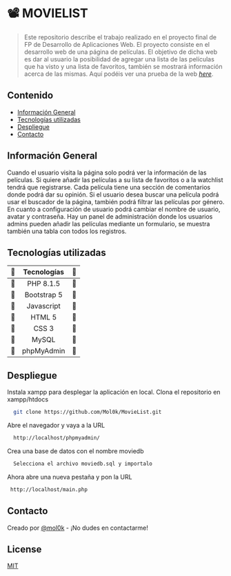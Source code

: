 # 📽 MOVIELIST 
> Este repositorio describe el trabajo realizado en el proyecto final de FP de Desarrollo de Aplicaciones Web. El proyecto consiste en el desarrollo web de una página de películas. El objetivo de dicha web es dar al usuario la posibilidad de agregar una lista de las películas que ha visto y una lista de favoritos, también se mostrará información acerca de las mismas.
>  Aquí podéis ver una prueba de la web [_here_](http://the-movies-lists.herokuapp.com/). 

## Contenido
* [Información General](#información-general)
* [Tecnologías utilizadas](#tecnologías-utilizadas)
* [Despliegue](#despliegue)
* [Contacto](#contacto)


## Información General
Cuando el usuario visita la página solo podrá ver la información de las películas. Si quiere añadir las películas a su lista de favoritos o a la watchlist tendrá que registrarse. Cada película tiene una sección de comentarios donde podrá dar su opinión. Si el usuario desea buscar una película podrá usar el buscador de la página, también podrá filtrar las películas por género. En cuanto a configuración de usuario podrá cambiar el nombre de usuario, avatar y contraseña. Hay un panel de administración donde los usuarios admins pueden añadir las películas mediante un formulario, se muestra también una tabla con todos los registros.

## Tecnologías utilizadas
| 	🔧	 | 	Tecnologías	 | 	🔧	 | 
| 	:-----:	 | 	:-----:	 | 	:-----:	 | 
| 	🔧	| 	PHP 8.1.5	| 	🔧	 | 
| 	🔧	| 	Bootstrap	5| 	🔧	 | 
| 	🔧	| 	Javascript	| 	🔧	 | 
| 	🔧	| 	HTML	5| 	🔧	 | 
| 	🔧	| 	CSS 3	| 	🔧	 | 
| 	🔧	| 	MySQL	| 	🔧	 |
| 	🔧	| 	phpMyAdmin| 	🔧	 | 


## Despliegue
Instala xampp para desplegar la aplicación en local.
Clona el repositorio en xampp/htdocs

```bash
  git clone https://github.com/Mol0k/MovieList.git
```

Abre el navegador y vaya a la URL

```bash
  http://localhost/phpmyadmin/
```

Crea una base de datos con el nombre moviedb

```bash
  Selecciona el archivo moviedb.sql y importalo
```

Ahora abre una nueva pestaña y pon la URL

```bash
 http://localhost/main.php
```


## Contacto
Creado por [@mol0k](https://www.example.es/) - ¡No dudes en contactarme!

## License

[MIT](https://choosealicense.com/licenses/mit/)
